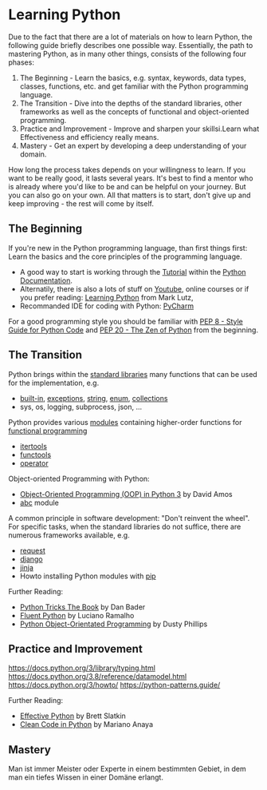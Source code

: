 # Learning Python

Due to the fact that there are a lot of materials on how to learn Python, the following guide briefly describes one possible way.  Essentially, the path to mastering Python, as in many other things, consists of the following four phases:

1. The Beginning - Learn the basics, e.g. syntax, keywords, data types, classes, functions, etc. and get familiar with the Python programming language. 
2. The Transition - Dive into the depths of the standard libraries, other frameworks as well as the concepts of functional and object-oriented programming.
3. Practice and Improvement - Improve and sharpen your skillsi.Learn what Effectiveness and efficiency really means.
4. Mastery - Get an expert by developing a deep understanding of your domain.

How long the process takes depends on your willingness to learn. If you want to be really good, it lasts several years. It's best to find a mentor who is already where you'd like to be and can be helpful on your journey. But you can also go on your own. All that matters is to start, don't give up and keep improving - the rest will come by itself.

## The Beginning

If you're new in the Python programming language, than first things first: Learn the basics and the core principles of the programming language.

* A good way to start is working through the   [Tutorial](https://docs.python.org/3.8/tutorial/index.html) within the [Python Documentation](https://docs.python.org/3/).
* Alternatily, there is also a lots of stuff on [Youtube](https://www.youtube.com/results?search_query=python3+tutorial), online courses or if you prefer reading:
  [Learning Python](https://www.oreilly.com/library/view/learning-python-5th/9781449355722/) from Mark Lutz,
* Recommanded IDE for coding with Python: [PyCharm](https://www.jetbrains.com/pycharm/)

For a good programming style you should be familiar with [PEP 8 - Style Guide for Python Code](https://www.python.org/dev/peps/pep-0008/) and [PEP 20 - The Zen of Python](https://www.python.org/dev/peps/pep-0020/) from the beginning.

## The Transition

Python brings within the [standard libraries](https://docs.python.org/3/library/index.html) many functions that can be used for the implementation, e.g.
* [built-in](https://docs.python.org/3/library/functions.html), [exceptions](https://docs.python.org/3/library/exceptions.html), [string](https://docs.python.org/3/library/string.html), [enum](https://docs.python.org/3/library/enum.html), [collections](https://docs.python.org/3/library/collections.html)
* sys, os, logging, subprocess, json, ...

Python provides various [modules](https://docs.python.org/3/library/functional.html) containing higher-order functions for [functional programming](https://docs.python.org/3/howto/functional.html) 
* [itertools](https://docs.python.org/3/library/itertools.html)
* [functools](https://docs.python.org/3/library/functools.html)
* [operator](https://docs.python.org/3/library/operator.html)

Object-oriented Programming with Python:
* [Object-Oriented Programming (OOP) in Python 3](https://realpython.com/python3-object-oriented-programming/) by David Amos
* [abc](https://docs.python.org/3/library/abc.html) module

A common principle in software development: "Don't reinvent the wheel". For specific tasks, when the standard libraries do not suffice, there are numerous frameworks available, e.g.
* [request](https://3.python-requests.org/)
* [django](https://www.djangoproject.com/)
* [jinja](https://jinja.palletsprojects.com)
* Howto installing Python modules with [pip](https://docs.python.org/3/installing/index.html)

Further Reading:
* [Python Tricks The Book](https://www.amazon.com/-/de/dp/1775093301/) by Dan Bader
* [Fluent Python](https://www.oreilly.com/library/view/fluent-python/9781491946237/) by Luciano Ramalho
* [Python Object-Orientated Programming](https://www.packtpub.com/product/python-3-object-oriented-programming-third-edition/9781789615852) by Dusty Phillips

## Practice and Improvement 

https://docs.python.org/3/library/typing.html
https://docs.python.org/3.8/reference/datamodel.html
https://docs.python.org/3/howto/
https://python-patterns.guide/

Further Reading:
* [Effective Python](https://www.oreilly.com/library/view/effective-python-90/9780134854717/) by Brett Slatkin
* [Clean Code in Python](https://www.packtpub.com/product/clean-code-in-python/9781788835831) by Mariano Anaya

## Mastery

Man ist immer Meister oder Experte in einem bestimmten Gebiet, in dem man ein tiefes Wissen in einer Domäne erlangt.

